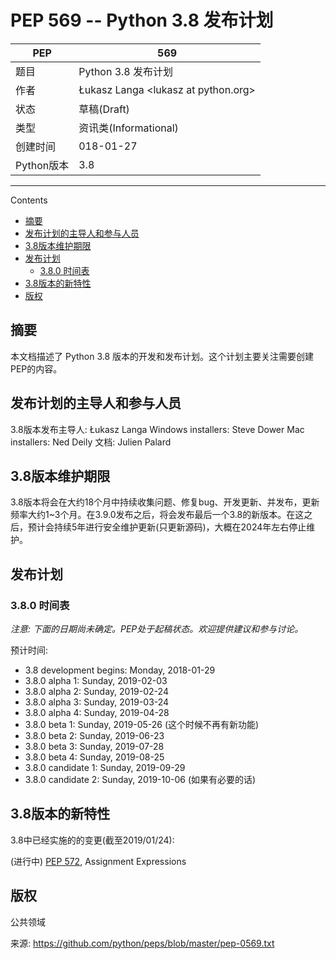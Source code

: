 

# PEP 569 -- Python 3.8 发布计划



PEP|569
--|--
题目|Python 3.8 发布计划
作者|Łukasz Langa \<lukasz at python.org\>
状态|草稿(Draft)
类型|资讯类(Informational)
创建时间|018-01-27
Python版本|3.8


---


Contents

* [摘要](#%E6%91%98%E8%A6%81)
* [发布计划的主导人和参与人员](#%E5%8F%91%E5%B8%83%E8%AE%A1%E5%88%92%E7%9A%84%E4%B8%BB%E5%AF%BC%E4%BA%BA%E5%92%8C%E5%8F%82%E4%B8%8E%E4%BA%BA%E5%91%98)
* [3.8版本维护期限](#38%E7%89%88%E6%9C%AC%E7%BB%B4%E6%8A%A4%E6%9C%9F%E9%99%90)
* [发布计划](#%E5%8F%91%E5%B8%83%E8%AE%A1%E5%88%92)
    * [3.8.0 时间表](#380-%E6%97%B6%E9%97%B4%E8%A1%A8)
* [3.8版本的新特性](#38%E7%89%88%E6%9C%AC%E7%9A%84%E6%96%B0%E7%89%B9%E6%80%A7)
* [版权](#%E7%89%88%E6%9D%83)



## 摘要

本文档描述了 Python 3.8 版本的开发和发布计划。这个计划主要关注需要创建PEP的内容。


## 发布计划的主导人和参与人员
3.8版本发布主导人: Łukasz Langa
Windows installers: Steve Dower
Mac installers: Ned Deily
文档: Julien Palard


## 3.8版本维护期限


3.8版本将会在大约18个月中持续收集问题、修复bug、开发更新、并发布，更新频率大约1~3个月。在3.9.0发布之后，将会发布最后一个3.8的新版本。在这之后，预计会持续5年进行安全维护更新(只更新源码)，大概在2024年左右停止维护。


## 发布计划

### 3.8.0 时间表

*注意: 下面的日期尚未确定。PEP处于起稿状态。欢迎提供建议和参与讨论。*

预计时间:

- 3.8 development begins: Monday, 2018-01-29
- 3.8.0 alpha 1: Sunday, 2019-02-03
- 3.8.0 alpha 2: Sunday, 2019-02-24
- 3.8.0 alpha 3: Sunday, 2019-03-24
- 3.8.0 alpha 4: Sunday, 2019-04-28
- 3.8.0 beta 1: Sunday, 2019-05-26 (这个时候不再有新功能)
- 3.8.0 beta 2: Sunday, 2019-06-23
- 3.8.0 beta 3: Sunday, 2019-07-28
- 3.8.0 beta 4: Sunday, 2019-08-25
- 3.8.0 candidate 1: Sunday, 2019-09-29
- 3.8.0 candidate 2: Sunday, 2019-10-06 (如果有必要的话)


## 3.8版本的新特性

3.8中已经实施的的变更(截至2019/01/24):

(进行中) [PEP 572](https://www.python.org/dev/peps/pep-0572), Assignment Expressions



## 版权

公共领域

来源: https://github.com/python/peps/blob/master/pep-0569.txt
